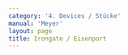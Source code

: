 ```yaml
---
category: '4. Devices / Stücke'
manual: 'Meyer'
layout: page
title: Irongate / Eisenport
---
```


<link rel="import" href="/bower_components/polymer/polymer.html">
<link rel="import" href="shared-styles.html">

<dom-module id="{{ page.url | split:'/' | last | remove: '.html' }}-element">
  <template>
    <style include="shared-styles">
      :host {
        display: block;

        padding: 10px;
      }
    </style>

    <div class="card">

      <h1>{{ page.title }}</h1>

      <p>Although Meÿer refers to Irongate (Eisenport) here, it appears he actually means Crossed Guard (Schrankhut).</p>

      <h2>First Device</h2>
      <blockquote><p>This Iron Door is actually the Barrier Guard, from which you fence thus: if he strikes one from above, then drive thus out with crossed hands and catch his strike on the strong of your blade, just as he then takes his sword off your blade from this strike, then strike him (while his arms pull over himself) with a forceful upstrike to his arms, as soon as he tries to clear off then fence to his head.</p></blockquote>


      <h2>Second Device</h2>
      <blockquote><p>Note, displace his high strike as before, and just as the swords glide together then wind the short edge nimbly inward to his right ear, then wind again to his left side nimbly over him with your pommel through below, and with a back step strike long to the left of his head. However where he would fence to you from below, then fall from above with the long edge onto his sword into the Long Point. The Iron Door or Barrier Guard breaks out the Key, namely stab toward his face forcing him above himself, and then fence after him (just as he drives overhead) from below.</p></blockquote>
    </div>
  </template>

  <script>
    Polymer({
      is: '{{ page.url | split:'/' | last | remove: '.html' }}-element',
    });
  </script>
</dom-module>